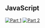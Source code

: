 ## JavaScript
[![Part 1](https://img.shields.io/badge/Part%201-0.067ms-informational)](https://adventofcode.com/2022/)
[![Part 2](https://img.shields.io/badge/Part%202-0.095ms-informational)](https://adventofcode.com/2022/)
